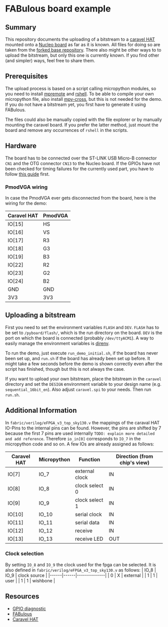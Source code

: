 # FABulous board example

## Summary

This repository documents the uploading of a bitstream to a
[caravel HAT](https://github.com/efabless/caravel_board/tree/main/hardware/nucleo/caravel_nucleo)
mounted onto a [Nucleo
board](https://www.st.com/en/evaluation-tools/nucleo-f746zg.html#overview) as
far as it is known. All files for doing so are taken from the [forked base
repository](https://github.com/gatecat/fabulous-mpw2-bringup).
There also might be other ways to to
upload the bitstream, but only this one is currently known. If you find other
(and simpler) ways, feel free to share them.

## Prerequisites

The upload process is based on a script calling micropython modules, so you
need to install [mpremote](https://pypi.org/project/mpremote) and
[rshell](https://pypi.org/project/rshell/). To be able to compile your own
micropython file, also install  [mpy-cross](https://pypi.org/project/mpy-cross/),
but this is not needed for the demo.
If you do not have
a bitstream yet, you first have to generate it using FABulous.

The files could also be manually copied with the file explorer or by manually
mounting the caravel board. If you prefer the latter method, just mount the board
and remove any occurrences of ```rshell``` in the scripts.

## Hardware

The board has to be connected over the ST-LINK USB Micro-B connector  ```CN1```
and the OTG connector ```CN13``` to the Nucleo board. If the GPIOs have not been
checked for timing failures for the currently used part, you have to follow
[this guide](https://github.com/efabless/caravel_board/tree/main/firmware/mpw2-5/nucleo)
first.

### PmodVGA wiring

In case the PmodVGA ever gets disconnected from the board, here is the wiring
for the demo:

| Caravel HAT | PmodVGA |
|-------------|---------|
|  IO[15]     |  HS     |
|  IO[16]     |  VS     |
|  IO[17]     |  R3     |
|  IO[18]     |  G3     |
|  IO[19]     |  B3     |
|  IO[22]     |  R2     |
|  IO[23]     |  G2     |
|  IO[24]     |  B2     |
|  GND        |  GND    |
|  3V3        |  3V3    |

## Uploading a bitstream

First you
need to set the environment variables ```FLASH``` and ```DEV```. ```FLASH``` has
to be set to ```/pyboard/flash/```, which is the run directory on the board.
```DEV``` is the port on which the board is
connected (probably ```/dev/ttyACM1```). A way to easily manage the environment
variables is [direnv](https://github.com/direnv/direnv).

To run the demo, just execute ```run_demo_initial.sh```, if the board has never been
set up, and ```run.sh``` if the board has already been set up before. It might
take a few seconds before the demo is shown correctly even after the script has
finished, though but this is not always the case.

If you want to upload your own bitstream, place the bitstream in the ```caravel```
directory and set the ```DESIGN``` environment variable to your design name (e.g.
```sequential_16bit_en```). Also adjust ```caravel.spi``` to your needs.
Then run ```run.sh```.

## Additional Information

In ```fabric/verilog/eFPGA_v3_top_sky130.v``` the mappings of the caraval HAT
IO-Pins to the internal pins can be found. However, the pins are shifted by 7
because the first 7 pins are used internally ```TODO: explain more detailed and
add reference```.
Therefore ```io_in[0]``` corresponds to ```IO_7``` in the micropython code and
so on. A few IOs are already assigned as follows:

| Caravel HAT | Micropython | Function       | Direction (from chip's view) |
|-------------|-------------|----------------|------------------------------|
|  IO[7]      |  IO_7       | external clock | IN                           |
|  IO[8]      |  IO_8       | clock select 0 | IN                           |
|  IO[9]      |  IO_9       | clock select 1 | IN                           |
|  IO[10]     |  IO_10      | serial clock   | IN                           |
|  IO[11]     |  IO_11      | serial data    | IN                           |
|  IO[12]     |  IO_12      | receive        | IN                           |
|  IO[13]     |  IO_13      | receive LED    | OUT                          |

### Clock selection

By setting ```IO_8``` and ```IO_9``` the clock used for the fpga can be selected.
It is also defined in ```fabric/verilog/eFPGA_v3_top_sky130.v``` as follows:
| IO_8 | IO_9 | clock source |
|------|------|--------------|
|  0   |  X   | external     |
|  1   |  1   | user         |
|  1   |  1   | wishbone     |

## Resources

- [GPIO diagnostic](https://github.com/efabless/caravel_board/tree/main/firmware/mpw2-5/nucleo)
- [FABulous](https://github.com/FPGA-Research-Manchester/FABulous)
- [Caravel HAT](https://github.com/efabless/caravel_board/tree/main/hardware/nucleo/caravel_nucleo)
